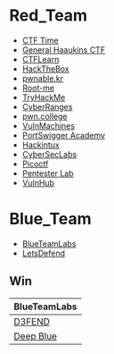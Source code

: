 # Red_Team
* [CTF Time](https://ctftime.org/)
* [General Haaukins CTF](https://general.haaukins.com/)
* [CTFLearn](https://ctflearn.com/)
* [HackTheBox](https://www.hackthebox.eu/)
* [pwnable.kr](http://pwnable.kr/)
* [Root-me](https://www.root-me.org/)
* [TryHackMe](https://tryhackme.com/)
* [CyberRanges](https://www.cyberranges.com/)
* [pwn.college](https://pwn.college/)
* [VulnMachines](https://www.vulnmachines.com/)
* [PortSwigger Academy](https://portswigger.net/web-security)
* [Hackintux](https://hackintux.fr/)
* [CyberSecLabs](https://www.cyberseclabs.co.uk/login)
* [Picoctf](https://picoctf.org/)
* [Pentester Lab](https://pentesterlab.com/)
* [VulnHub](https://www.vulnhub.com/)

# Blue_Team
* [BlueTeamLabs](https://blueteamlabs.online/)
* [LetsDefend](https://letsdefend.io/)

## Win
|BlueTeamLabs|
|--------------------------------------------|
|[D3FEND](https://blueteamlabs.online/achievement/share/challenge/4725/27)|
|[Deep Blue](https://blueteamlabs.online/achievement/share/4725/32)|
